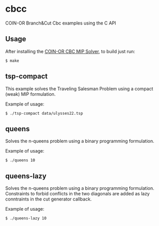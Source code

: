 # cbcc
COIN-OR Branch&amp;Cut Cbc examples using the C API

## Usage

After installing the [COIN-OR CBC MIP Solver](https://github.com/coin-or/Cbc), to build  just run:

```console
$ make
```

## tsp-compact

This example solves the Traveling Salesman Problem using a compact (weak) MIP
formulation.

Example of usage:

```console
$ ./tsp-compact data/ulysses22.tsp
```

## queens

Solves the n-queens problem using a binary programming formulation.

Example of usage:

```console
$ ./queens 10
```

## queens-lazy

Solves the n-queens problem using a binary programming formulation. Constraints
to forbid conflicts in the two diagonals are added as lazy conntraints in the 
cut generator callback.

Example of usage:

```console
$ ./queens-lazy 10
```


